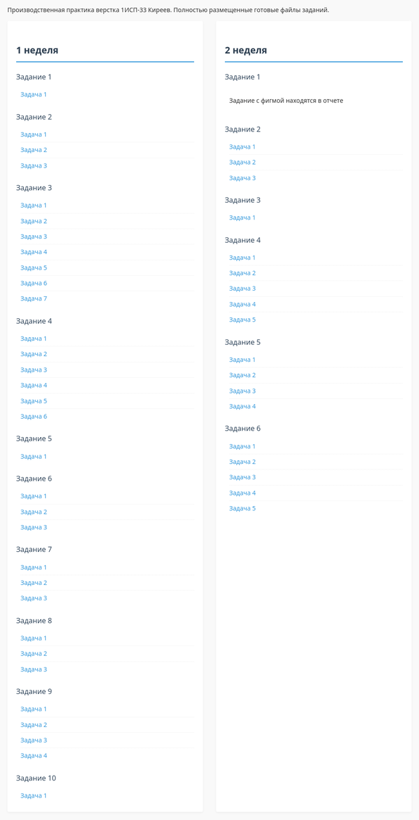 Производственная практика верстка 1ИСП-33 Киреев.
Полностью размещенные готовые файлы заданий.
<html>
<head>
    <title>Задания по неделям практика</title>
    <style>
        :root {
            --primary-color: #2c3e50;
            --secondary-color: #34495e;
            --accent-color: #3498db;
            --text-color: #333;
            --light-gray: #f5f5f5;
            --border-radius: 4px;
        }
        body {
            font-family: 'Segoe UI', Tahoma, Geneva, Verdana, sans-serif;
            line-height: 1.6;
            color: var(--text-color);
            max-width: 1200px;
            margin: 0 auto;
            padding: 20px;
            background-color: #f9f9f9;
        }
        h2 {
            color: var(--primary-color);
            padding-bottom: 8px;
            border-bottom: 2px solid var(--accent-color);
            margin-top: 30px;
        }
        h3 {
            color: var(--secondary-color);
            margin: 20px 0 10px 0;
            font-weight: 500;
        }
        .weeks-container {
            display: flex;
            gap: 30px;
            flex-wrap: wrap;
        }
        .week {
            flex: 1;
            min-width: 300px;
            background: white;
            padding: 20px;
            border-radius: var(--border-radius);
            box-shadow: 0 2px 5px rgba(0,0,0,0.05);
        }
        .subtasks {
            margin-left: 10px;
        }
        .subtasks div {
            padding: 6px 0;
            border-bottom: 1px dotted #eee;
        }
        .subtasks div:last-child {
            border-bottom: none;
        }
        a {
            color: var(--accent-color);
            text-decoration: none;
            transition: color 0.2s;
        }
        a:hover {
            color: var(--primary-color);
            text-decoration: underline;
        }
        @media (max-width: 768px) {
            .weeks-container {
                flex-direction: column;
                gap: 20px;
            }
            .week {
                min-width: auto;
            }
        }
    </style>
</head>
<body>
    <div class="weeks-container">
        <div class="week">
            <h2>1 неделя</h2>
            <h3>Задание 1</h3>
            <div class="subtasks">
                <div><a href="https://github.com/xiiizwi/praktika_/tree/main/No1">Задача 1</a></div>
            </div>
            <h3>Задание 2</h3>
            <div class="subtasks">
                <div><a href="https://github.com/xiiizwi/praktika_/blob/main/No2/zadanie1.2.1.html">Задача 1</a></div>
                <div><a href="https://github.com/xiiizwi/praktika_/blob/main/No2/zadanie1.2.2.html">Задача 2</a></div>
                <div><a href="https://github.com/xiiizwi/praktika_/blob/main/No2/zadanie1.2.3.html">Задача 3</a></div>
            </div>
            <h3>Задание 3</h3>
            <div class="subtasks">
                <div><a href="https://github.com/xiiizwi/praktika_/blob/main/No3/zadanie1.html">Задача 1</a></div>
                <div><a href="https://github.com/xiiizwi/praktika_/blob/main/No3/zadanie2.html">Задача 2</a></div>
                <div><a href="https://github.com/xiiizwi/praktika_/blob/main/No3/zadanie3.html">Задача 3</a></div>
                <div><a href="https://github.com/xiiizwi/praktika_/blob/main/No3/zadanie4.html">Задача 4</a></div>
                <div><a href="https://github.com/xiiizwi/praktika_/blob/main/No3/zadanie5.html">Задача 5</a></div>
                <div><a href="https://github.com/xiiizwi/praktika_/blob/main/No3/zadanie6.html">Задача 6</a></div>
                <div><a href="https://github.com/xiiizwi/praktika_/blob/main/No3/zadanie7.html">Задача 7</a></div>
            </div>
            <h3>Задание 4</h3>
            <div class="subtasks">
                <div><a href="https://github.com/xiiizwi/praktika_/blob/main/No4/zadanie1.html">Задача 1</a></div>
                <div><a href="https://github.com/xiiizwi/praktika_/blob/main/No4/zadanie2.html">Задача 2</a></div>
                <div><a href="https://github.com/xiiizwi/praktika_/blob/main/No4/zadanie3.html">Задача 3</a></div>
                <div><a href="https://github.com/xiiizwi/praktika_/blob/main/No4/zadanie4.html">Задача 4</a></div>
                <div><a href="https://github.com/xiiizwi/praktika_/blob/main/No4/zadanie5.html">Задача 5</a></div>
                <div><a href="https://github.com/xiiizwi/praktika_/blob/main/No4/zadanie6.html">Задача 6</a></div>
            </div>
            <h3>Задание 5</h3>
            <div class="subtasks">
                <div><a href="https://github.com/xiiizwi/praktika_/blob/main/No5/zadanie1.html">Задача 1</a></div>
            </div>
            <h3>Задание 6</h3>
            <div class="subtasks">
                <div><a href="https://github.com/xiiizwi/praktika_/blob/main/No6/zadanie1.html">Задача 1</a></div>
                <div><a href="https://github.com/xiiizwi/praktika_/blob/main/No6/zadanie2.html">Задача 2</a></div>
                <div><a href="https://github.com/xiiizwi/praktika_/blob/main/No6/zadanie3.html">Задача 3</a></div>
            </div>
            <h3>Задание 7</h3>
            <div class="subtasks">
                <div><a href="https://github.com/xiiizwi/praktika_/blob/main/No7/zadanie3.html">Задача 1</a></div>
                <div><a href="https://github.com/xiiizwi/praktika_/blob/main/No7/zadanie3.html">Задача 2</a></div>
                <div><a href="https://github.com/xiiizwi/praktika_/blob/main/No7/zadanie3.html">Задача 3</a></div>
            </div>
            <h3>Задание 8</h3>
            <div class="subtasks">
                <div><a href="https://github.com/xiiizwi/praktika_/blob/main/No8/zadanie1.html">Задача 1</a></div>
                <div><a href="https://github.com/xiiizwi/praktika_/blob/main/No8/zadanie2">Задача 2</a></div>
                <div><a href="https://github.com/xiiizwi/praktika_/blob/main/No8/zadanie3">Задача 3</a></div>
            </div>
            <h3>Задание 9</h3>
            <div class="subtasks">
                <div><a href="https://github.com/xiiizwi/praktika_/blob/main/No9/zadanie1.html">Задача 1</a></div>
                <div><a href="https://github.com/xiiizwi/praktika_/blob/main/No9/zadanie2.html">Задача 2</a></div>
                <div><a href="https://github.com/xiiizwi/praktika_/blob/main/No9/zadanie3.html">Задача 3</a></div>
                <div><a href="https://github.com/xiiizwi/praktika_/blob/main/No9/zadanie4.html">Задача 4</a></div>
            </div>
            <h3>Задание 10</h3>
            <div class="subtasks">
                <div><a href="https://github.com/xiiizwi/praktika_/blob/main/N10/zadanie1.html">Задача 1</a></div>
            </div>
        </div>
        <div class="week">
            <h2>2 неделя</h2>
            <h3>Задание 1</h3>
            <div class="subtasks">
                <div><p>Задание с фигмой находятся в отчете</p></div>
            </div>
            <h3>Задание 2</h3>
            <div class="subtasks">
                <div><a href="https://github.com/xiiizwi/praktika_/blob/main/Week2/No2/zadanie1.html">Задача 1</a></div>
                <div><a href="https://github.com/xiiizwi/praktika_/blob/main/Week2/No2/zadanie2.html">Задача 2</a></div>
                <div><a href="https://github.com/xiiizwi/praktika_/blob/main/Week2/No2/zadanie3.html">Задача 3</a></div>
            </div>
            <h3>Задание 3</h3>
            <div class="subtasks">
                <div><a href="https://github.com/xiiizwi/praktika_/blob/main/Week2/No3/zadanie1.html">Задача 1</a></div>
            </div>
            <h3>Задание 4</h3>
            <div class="subtasks">
                <div><a href="https://github.com/xiiizwi/praktika_/blob/main/Week2/No4/zadanie1.html">Задача 1</a></div>
                <div><a href="https://github.com/xiiizwi/praktika_/blob/main/Week2/No4/zadanie2.html">Задача 2</a></div>
                <div><a href="https://github.com/xiiizwi/praktika_/blob/main/Week2/No4/zadanie3.html">Задача 3</a></div>
                <div><a href="https://github.com/xiiizwi/praktika_/blob/main/Week2/No4/zadanie4.html">Задача 4</a></div>
                <div><a href="https://github.com/xiiizwi/praktika_/blob/main/Week2/No4/zadanie5.html">Задача 5</a></div>
            </div>
            <h3>Задание 5</h3>
            <div class="subtasks">
                <div><a href="https://github.com/xiiizwi/praktika_/blob/main/Week2/No5/zadanie1.html">Задача 1</a></div>
                <div><a href="https://github.com/xiiizwi/praktika_/blob/main/Week2/No5/zadanie2.html">Задача 2</a></div>
                <div><a href="https://github.com/xiiizwi/praktika_/blob/main/Week2/No5/zadanie3.html">Задача 3</a></div>
                <div><a href="https://github.com/xiiizwi/praktika_/blob/main/Week2/No5/zadanie4.html">Задача 4</a></div>
            </div>
            <h3>Задание 6</h3>
            <div class="subtasks">
                <div><a href="https://github.com/xiiizwi/praktika_/blob/main/Week2/No6/zadanie1.html">Задача 1</a></div>
                <div><a href="https://github.com/xiiizwi/praktika_/blob/main/Week2/No6/zadanie2.html">Задача 2</a></div>
                <div><a href="https://github.com/xiiizwi/praktika_/blob/main/Week2/No6/zadanie3.html">Задача 3</a></div>
                <div><a href="https://github.com/xiiizwi/praktika_/blob/main/Week2/No6/zadanie4.html">Задача 4</a></div>
                <div><a href="https://github.com/xiiizwi/praktika_/blob/main/Week2/No6/zadanie5.html">Задача 5</a></div>
            </div>
        </div>
</body>
</html>
